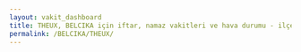 ```yaml
---
layout: vakit_dashboard
title: THEUX, BELCIKA için iftar, namaz vakitleri ve hava durumu - ilçe/eyalet seç
permalink: /BELCIKA/THEUX/
---
```


<script type="text/javascript">
  var GLOBAL_COUNTRY = 'BELCIKA';
  var GLOBAL_CITY = 'THEUX';
  var GLOBAL_STATE = '';
  var lat = 72;
  var lon = 21;
</script>
